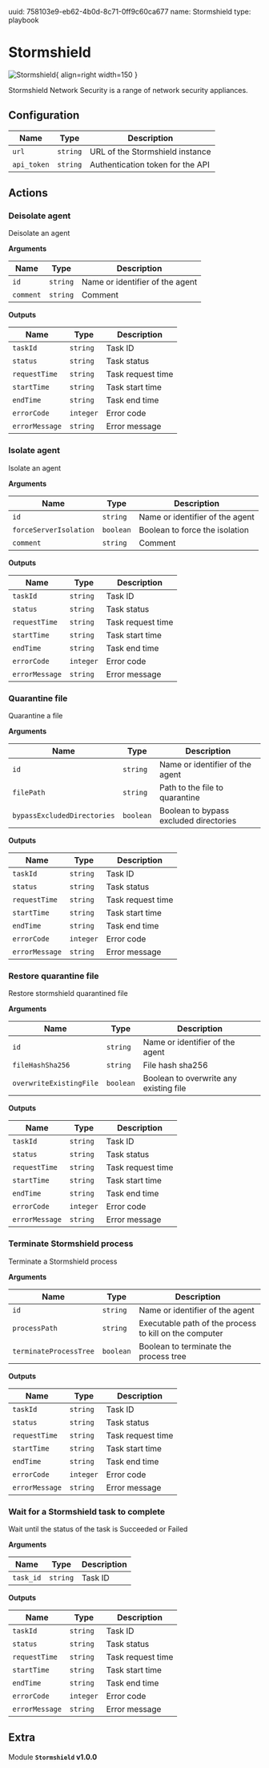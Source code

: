 uuid: 758103e9-eb62-4b0d-8c71-0ff9c60ca677
name: Stormshield
type: playbook

# Stormshield

![Stormshield](/assets/playbooks/library/stormshield.png){ align=right width=150 }

Stormshield Network Security is a range of network security appliances.

## Configuration

| Name      |  Type   |  Description  |
| --------- | ------- | --------------------------- |
| `url` | `string` | URL of the Stormshield instance |
| `api_token` | `string` | Authentication token for the API |

## Actions

### Deisolate agent

Deisolate an agent

**Arguments**

| Name      |  Type   |  Description  |
| --------- | ------- | --------------------------- |
| `id` | `string` | Name or identifier of the agent |
| `comment` | `string` | Comment |


**Outputs**

| Name      |  Type   |  Description  |
| --------- | ------- | --------------------------- |
| `taskId` | `string` | Task ID |
| `status` | `string` | Task status |
| `requestTime` | `string` | Task request time |
| `startTime` | `string` | Task start time |
| `endTime` | `string` | Task end time |
| `errorCode` | `integer` | Error code |
| `errorMessage` | `string` | Error message |

### Isolate agent

Isolate an agent

**Arguments**

| Name      |  Type   |  Description  |
| --------- | ------- | --------------------------- |
| `id` | `string` | Name or identifier of the agent |
| `forceServerIsolation` | `boolean` | Boolean to force the isolation |
| `comment` | `string` | Comment |


**Outputs**

| Name      |  Type   |  Description  |
| --------- | ------- | --------------------------- |
| `taskId` | `string` | Task ID |
| `status` | `string` | Task status |
| `requestTime` | `string` | Task request time |
| `startTime` | `string` | Task start time |
| `endTime` | `string` | Task end time |
| `errorCode` | `integer` | Error code |
| `errorMessage` | `string` | Error message |

### Quarantine file

Quarantine a file

**Arguments**

| Name      |  Type   |  Description  |
| --------- | ------- | --------------------------- |
| `id` | `string` | Name or identifier of the agent |
| `filePath` | `string` | Path to the file to quarantine |
| `bypassExcludedDirectories` | `boolean` | Boolean to bypass excluded directories |


**Outputs**

| Name      |  Type   |  Description  |
| --------- | ------- | --------------------------- |
| `taskId` | `string` | Task ID |
| `status` | `string` | Task status |
| `requestTime` | `string` | Task request time |
| `startTime` | `string` | Task start time |
| `endTime` | `string` | Task end time |
| `errorCode` | `integer` | Error code |
| `errorMessage` | `string` | Error message |

### Restore quarantine file

Restore stormshield quarantined file

**Arguments**

| Name      |  Type   |  Description  |
| --------- | ------- | --------------------------- |
| `id` | `string` | Name or identifier of the agent |
| `fileHashSha256` | `string` | File hash sha256 |
| `overwriteExistingFile` | `boolean` | Boolean to overwrite any existing file |


**Outputs**

| Name      |  Type   |  Description  |
| --------- | ------- | --------------------------- |
| `taskId` | `string` | Task ID |
| `status` | `string` | Task status |
| `requestTime` | `string` | Task request time |
| `startTime` | `string` | Task start time |
| `endTime` | `string` | Task end time |
| `errorCode` | `integer` | Error code |
| `errorMessage` | `string` | Error message |

### Terminate Stormshield process

Terminate a Stormshield process

**Arguments**

| Name      |  Type   |  Description  |
| --------- | ------- | --------------------------- |
| `id` | `string` | Name or identifier of the agent |
| `processPath` | `string` | Executable path of the process to kill on the computer |
| `terminateProcessTree` | `boolean` | Boolean to terminate the process tree |


**Outputs**

| Name      |  Type   |  Description  |
| --------- | ------- | --------------------------- |
| `taskId` | `string` | Task ID |
| `status` | `string` | Task status |
| `requestTime` | `string` | Task request time |
| `startTime` | `string` | Task start time |
| `endTime` | `string` | Task end time |
| `errorCode` | `integer` | Error code |
| `errorMessage` | `string` | Error message |

### Wait for a Stormshield task to complete

Wait until the status of the task is Succeeded or Failed

**Arguments**

| Name      |  Type   |  Description  |
| --------- | ------- | --------------------------- |
| `task_id` | `string` | Task ID |


**Outputs**

| Name      |  Type   |  Description  |
| --------- | ------- | --------------------------- |
| `taskId` | `string` | Task ID |
| `status` | `string` | Task status |
| `requestTime` | `string` | Task request time |
| `startTime` | `string` | Task start time |
| `endTime` | `string` | Task end time |
| `errorCode` | `integer` | Error code |
| `errorMessage` | `string` | Error message |


## Extra

Module **`Stormshield` v1.0.0**